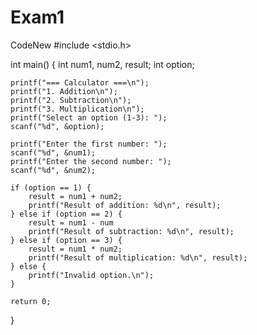 # Exam1
CodeNew
#include <stdio.h>

int main() {
    int num1, num2, result;
    int option;

    printf("=== Calculator ===\n");
    printf("1. Addition\n");
    printf("2. Subtraction\n");
    printf("3. Multiplication\n");
    printf("Select an option (1-3): ");
    scanf("%d", &option);

    printf("Enter the first number: ");
    scanf("%d", &num1);
    printf("Enter the second number: ");
    scanf("%d", &num2);

    if (option == 1) {
        result = num1 + num2;
        printf("Result of addition: %d\n", result);
    } else if (option == 2) {
        result = num1 - num
        printf("Result of subtraction: %d\n", result);
    } else if (option == 3) {
        result = num1 * num2;
        printf("Result of multiplication: %d\n", result);
    } else {
        printf("Invalid option.\n");
    }

    return 0;
}
